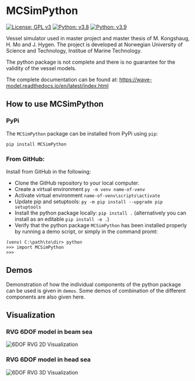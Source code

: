 # MCSimPython

[![License: GPL v3](https://img.shields.io/badge/License-GPLv3-blue.svg)](https://www.gnu.org/licenses/gpl-3.0) [![Python: v3.8](https://shields.io/badge/python-v3.8-green.svg)](https://www.python.org/downloads/release/python-380/) [![Python: v3.9](https://shields.io/badge/python-v3.9-green.svg)](https://www.python.org/downloads/release/python-390)

Vessel simulator used in master project and master thesis of M. Kongshaug, H. Mo and J. Hygen. The project is developed at Norwegian University of Science and Technology, Institue of Marine Technology. 

The python package is not complete and there is no guarantee for the validity of the vessel models.

The complete documentation can be found at: https://wave-model.readthedocs.io/en/latest/index.html

## How to use MCSimPython

### PyPi
The `MCSimPython` package can be installed from PyPi using `pip`:

`pip install MCSimPython`

### From GitHub:
Install from GitHub in the following:
- Clone the GitHub repository to your local computer.
- Create a virtual environment `py -m venv name-of-venv`
- Activate virtual environment `name-of-venv\scripts\activate`
- Update pip and setuptools: `py -m pip install --upgrade pip setuptools`
- Install the python package locally: `pip install .` (alternatively you can install as an editable `pip install -e .`)
- Verify that the python package `MCSimPython` has been installed properly by running a demo script, or simply in the command promt:
```
(venv) C:\path\to\dir> python
>>> import MCSimPython
>>>
```

## Demos

Demonstration of how the individual components of the python package can be used is given in `demos`. Some demos of combination of the different components are also given here. 

## Visualization

### RVG 6DOF model in beam sea
![6DOF RVG 2D Visualization](https://github.com/janerikhy/Wave-Model/blob/main/demos/animations/wave_motion1d__rvg_waveangle_90.gif)

### RVG 6DOF model in head sea
![6DOF RVG 3D Visualization](https://github.com/janerikhy/Wave-Model/blob/main/demos/animations/vessel_motion3d__rvg_waveangle_180.gif)

<!---
### CSAD 6DOF model in multidirectional sea
![6DOF CSAD 2D Visualisation](https://github.com/janerikhy/Wave-Model/blob/main/demos/animations/vessel_motion3d_22.gif)
--->

